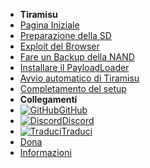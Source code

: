 - **Tiramisu**
- [Pagina Iniziale](../../introduction)
- [Preparazione della SD](sd-preparation)
- [Exploit del Browser](browser-exploit)
- [Fare un Backup della NAND](nand-backup)
- [Installare il PayloadLoader](installing-payloadloader)
- [Avvio automatico di Tiramisu](autoboot)
- [Completamento del setup](finalizing-setup)
- **Collegamenti**
- [![GitHub](https://icongr.am/simple/github.svg?color=808080&size=16)GitHub](https://github.com/hacks-guide/Guide-WiiU)
- [![Discord](https://icongr.am/simple/discord.svg?colored&size=16)Discord](https://discord.gg/C29hYvh)
- [![Traduci](https://icongr.am/material/translate.svg?color=808080&size=16)Traduci](https://hacks-guide.crowdin.com/u/projects/10)
- [Dona](../donations)
- [Informazioni](../about)
